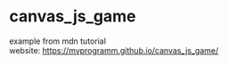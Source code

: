 # canvas_js_game
example from mdn tutorial<br>
website: https://mvprogramm.github.io/canvas_js_game/
